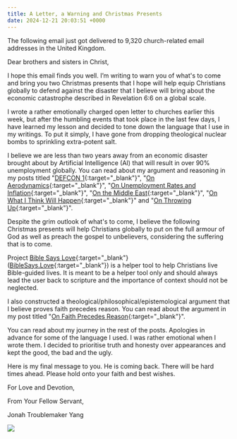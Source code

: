 ```yaml
---
title: A Letter, a Warning and Christmas Presents
date: 2024-12-21 20:03:51 +0000
---
```


The following email just got delivered to 9,320 church-related email addresses in the United Kingdom.

Dear brothers and sisters in Christ,

I hope this email finds you well. I’m writing to warn you of what's to come and bring you two Christmas presents that I hope will help equip Christians globally to defend against the disaster that I believe will bring about the economic catastrophe described in Revelation 6:6 on a global scale.

I wrote a rather emotionally charged open letter to churches earlier this week, but after the humbling events that took place in the last few days, I have learned my lesson and decided to tone down the language that I use in my writings. To put it simply, I have gone from dropping theological nuclear bombs to sprinkling extra-potent salt.

I believe we are less than two years away from an economic disaster brought about by Artificial Intelligence (AI) that will result in over 90% unemployment globally. You can read about my argument and reasoning in my posts titled "[DEFCON 1](../defcon-1){:target="_blank"}", "[On Aerodynamics](../on-aerodynamics){:target="_blank"}", "[On Unemployment Rates and Inflation](../on-unemployment-rates-inflation){:target="_blank"}", "[On the Middle East](../on-middle-east){:target="_blank"}", "[On What I Think Will Happen](../on-what-i-think-will-happen){:target="_blank"}" and "[On Throwing Up](../on-throwing-up){:target="_blank"}".

Despite the grim outlook of what's to come, I believe the following Christmas presents will help Christians globally to put on the full armour of God as well as preach the gospel to unbelievers, considering the suffering that is to come.

Project [Bible Says Love](../on-cheating-bible-says-love){:target="_blank"} ([BibleSays.Love](https://biblesays.love){:target="_blank"}) is a helper tool to help Christians live Bible-guided lives. It is meant to be a helper tool only and should always lead the user back to scripture and the importance of context should not be neglected.

I also constructed a theological/philosophical/epistemological argument that I believe proves faith precedes reason. You can read about the argument in my post titled "[On Faith Precedes Reason](../on-faith-precedes-reason){:target="_blank"}".

You can read about my journey in the rest of the posts. Apologies in advance for some of the language I used. I was rather emotional when I wrote them. I decided to prioritise truth and honesty over appearances and kept the good, the bad and the ugly.

Here is my final message to you. He is coming back. There will be hard times ahead. Please hold onto your faith and best wishes.

For Love and Devotion,

From Your Fellow Servant,

Jonah Troublemaker Yang

![](/a0ec16caeac432d0e14b22f485a59b3e.jpeg)